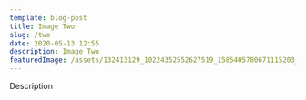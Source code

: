 ```yaml
---
template: blog-post
title: Image Two
slug: /two
date: 2020-05-13 12:55
description: Image Two
featuredImage: /assets/132413129_10224352552627519_1585405780671115203_n.jpeg
---
```

Description